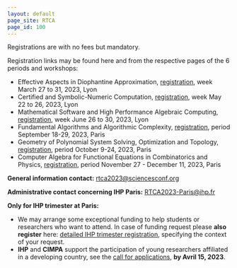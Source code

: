 ```yaml
---
layout: default
page_site: RTCA
page_id: 100
---
```



Registrations are with no fees but mandatory.

Registration links may be found here and from the respective pages of the 6 periods and workshops: 

- Effective Aspects in Diophantine Approximation, 
[registration](https://eada23.sciencesconf.org), week March 27 to 31, 2023, Lyon 
- Certified and Symbolic-Numeric Computation, 
[registration](https://csnc23.sciencesconf.org), week May 22 to 26, 2023, Lyon 
- Mathematical Software and High Performance Algebraic Computing, 
[registration](https://indico.math.cnrs.fr/event/9802/registrations/890/), week June 26 to 30, 2023, Lyon 
- Fundamental Algorithms and Algorithmic Complexity, 
[registration](https://indico.math.cnrs.fr/event/8113/registrations), period September 18-29, 2023, Paris 
- Geometry of Polynomial System Solving, Optimization and Topology, 
[registration](https://indico.math.cnrs.fr/event/8114/registrations), period October 9-24, 2023, Paris 
- Computer Algebra for Functional Equations in Combinatorics and Physics, 
[registration](https://indico.math.cnrs.fr/event/8115/registrations), period November 27 - December 11, 2023, Paris


**General information contact:** [rtca2023@sciencesconf.org](mailto:rtca2023@sciencesconf.org)

**Administrative contact concerning IHP Paris:** [RTCA2023-Paris@ihp.fr](mailto:RTCA2023-Paris@ihp.fr)

**Only for IHP trimester at Paris:**
- We may arrange some exceptional funding to help students or researchers who want to attend. In case of funding request please **also register** here:
	[detailed IHP trimester registration](https://indico.math.cnrs.fr/event/8112/registrations/703), specifying the context of your request.
-  **IHP** and **CIMPA** support the participation of young researchers affiliated in a developing country, see the [call for applications](https://www.cimpa.info/en/node/7309), **by Avril 15, 2023**.